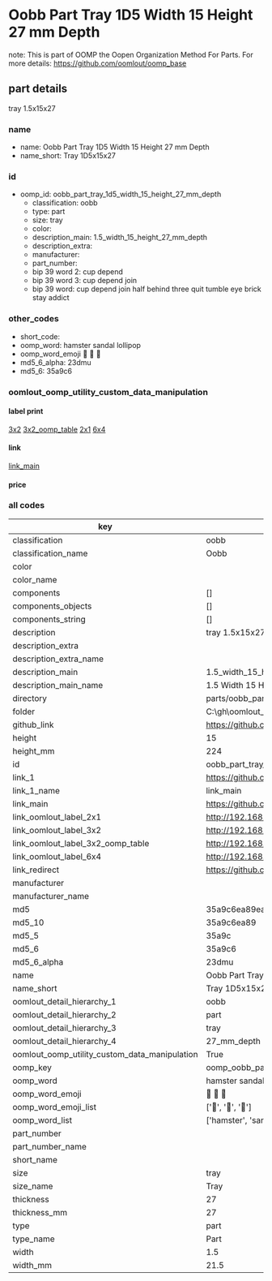 # Oobb Part Tray 1D5 Width 15 Height 27 mm Depth  

note: This is part of OOMP the Oopen Organization Method For Parts. For more details: https://github.com/oomlout/oomp_base

##  part details
  



tray 1.5x15x27



### name
* name: Oobb Part Tray 1D5 Width 15 Height 27 mm Depth
* name_short: Tray 1D5x15x27 
### id
* oomp_id: oobb_part_tray_1d5_width_15_height_27_mm_depth
  * classification: oobb
  * type: part
  * size: tray
  * color: 
  * description_main: 1.5_width_15_height_27_mm_depth
  * description_extra: 
  * manufacturer: 
  * part_number: 
  * bip 39 word 2: cup depend
  * bip 39 word 3: cup depend join
  * bip 39 word: cup depend join half behind three quit tumble eye brick stay addict

### other_codes
* short_code: 
* oomp_word: hamster sandal lollipop
* oomp_word_emoji :hamster: :sandal: :lollipop:
* md5_6_alpha: 23dmu
* md5_6: 35a9c6






### oomlout_oomp_utility_custom_data_manipulation
#### label print
[3x2](http://192.168.1.245:1112/?label=oomp%2023dmu)
[3x2_oomp_table](http://192.168.1.108:1112/?label=oomp%2023dmu)
[2x1](http://192.168.1.242:1112/?label=oomp%2023dmu)
[6x4](http://192.168.1.55:1112/?label=oomp%2023dmu)    

#### link

[link_main](https://github.com/oomlout/oomlout_oobb_version_4_generated_parts/tree/main/navigation_oomp/oobb/part/tray/1.5_width_15_height_27_mm_depth/part)                              

#### price







### all codes 
| key | value |  
| --- | --- |  
| classification | oobb |  
| classification_name | Oobb |  
| color |  |  
| color_name |  |  
| components | [] |  
| components_objects | [] |  
| components_string | [] |  
| description | tray 1.5x15x27 |  
| description_extra |  |  
| description_extra_name |  |  
| description_main | 1.5_width_15_height_27_mm_depth |  
| description_main_name | 1.5 Width 15 Height 27 mm Depth |  
| directory | parts/oobb_part_tray_1d5_width_15_height_27_mm_depth |  
| folder | C:\gh\oomlout_oobb_version_4_generated_parts\parts\oobb_part_tray_1d5_width_15_height_27_mm_depth |  
| github_link | https://github.com/oomlout/oomlout_oomp_part_src/tree/main/parts/oobb_part_tray_1d5_width_15_height_27_mm_depth |  
| height | 15 |  
| height_mm | 224 |  
| id | oobb_part_tray_1d5_width_15_height_27_mm_depth |  
| link_1 | https://github.com/oomlout/oomlout_oobb_version_4_generated_parts/tree/main/navigation_oomp/oobb/part/tray/1.5_width_15_height_27_mm_depth/part |  
| link_1_name | link_main |  
| link_main | https://github.com/oomlout/oomlout_oobb_version_4_generated_parts/tree/main/navigation_oomp/oobb/part/tray/1.5_width_15_height_27_mm_depth/part |  
| link_oomlout_label_2x1 | http://192.168.1.242:1112/?label=oomp%2023dmu |  
| link_oomlout_label_3x2 | http://192.168.1.245:1112/?label=oomp%2023dmu |  
| link_oomlout_label_3x2_oomp_table | http://192.168.1.108:1112/?label=oomp%2023dmu |  
| link_oomlout_label_6x4 | http://192.168.1.55:1112/?label=oomp%2023dmu |  
| link_redirect | https://github.com/oomlout/oomlout_oobb_version_4_generated_parts/tree/main/parts/oobb_tray_1d5_15_27 |  
| manufacturer |  |  
| manufacturer_name |  |  
| md5 | 35a9c6ea89ea55fb840a4686f04eb9ad |  
| md5_10 | 35a9c6ea89 |  
| md5_5 | 35a9c |  
| md5_6 | 35a9c6 |  
| md5_6_alpha | 23dmu |  
| name | Oobb Part Tray 1D5 Width 15 Height 27 mm Depth |  
| name_short | Tray 1D5x15x27  |  
| oomlout_detail_hierarchy_1 | oobb |  
| oomlout_detail_hierarchy_2 | part |  
| oomlout_detail_hierarchy_3 | tray |  
| oomlout_detail_hierarchy_4 | 27_mm_depth |  
| oomlout_oomp_utility_custom_data_manipulation | True |  
| oomp_key | oomp_oobb_part_tray_1d5_width_15_height_27_mm_depth |  
| oomp_word | hamster sandal lollipop |  
| oomp_word_emoji | :hamster: :sandal: :lollipop: |  
| oomp_word_emoji_list | [':hamster:', ':sandal:', ':lollipop:'] |  
| oomp_word_list | ['hamster', 'sandal', 'lollipop'] |  
| part_number |  |  
| part_number_name |  |  
| short_name |  |  
| size | tray |  
| size_name | Tray |  
| thickness | 27 |  
| thickness_mm | 27 |  
| type | part |  
| type_name | Part |  
| width | 1.5 |  
| width_mm | 21.5 |  
